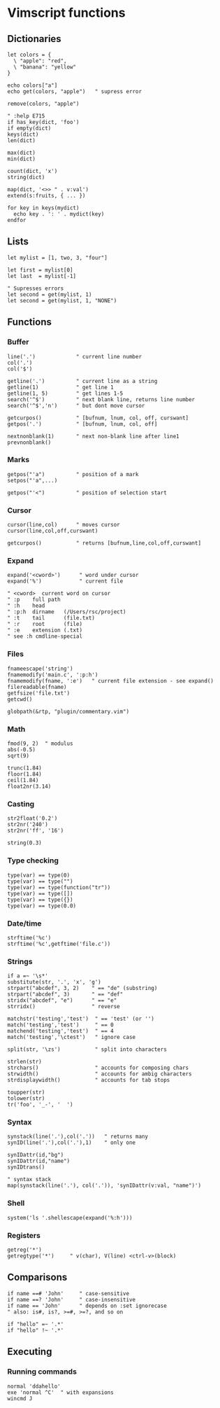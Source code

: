 # Vimscript functions

## Dictionaries

```vim
let colors = {
  \ "apple": "red",
  \ "banana": "yellow"
}

echo colors["a"]
echo get(colors, "apple")   " supress error

remove(colors, "apple")

" :help E715
if has_key(dict, 'foo')
if empty(dict)
keys(dict)
len(dict)

max(dict)
min(dict)

count(dict, 'x')
string(dict)

map(dict, '<>> " . v:val')
extend(s:fruits, { ... })
```

```vim
for key in keys(mydict)
  echo key . ': ' . mydict(key)
endfor
```

## Lists

```vim
let mylist = [1, two, 3, "four"]

let first = mylist[0]
let last  = mylist[-1]

" Supresses errors
let second = get(mylist, 1)
let second = get(mylist, 1, "NONE")
```

## Functions

### Buffer

    line('.')             " current line number
    col('.')
    col('$')

    getline('.')          " current line as a string
    getline(1)            " get line 1
    getline(1, 5)         " get lines 1-5
    search('^$')          " next blank line, returns line number
    search('^$','n')      " but dont move cursor

    getcurpos()           " [bufnum, lnum, col, off, curswant]
    getpos('.')           " [bufnum, lnum, col, off]

    nextnonblank(1)       " next non-blank line after line1
    prevnonblank()

### Marks

    getpos("'a")          " position of a mark
    setpos("'a",...)

    getpos("'<")          " position of selection start

### Cursor

    cursor(line,col)      " moves cursor
    cursor(line,col,off,curswant)

    getcurpos()           " returns [bufnum,line,col,off,curswant]

### Expand

    expand('<cword>')      " word under cursor
    expand('%')            " current file

    " <cword>  current word on cursor
    " :p    full path
    " :h    head
    " :p:h  dirname   (/Users/rsc/project)
    " :t    tail      (file.txt)
    " :r    root      (file)
    " :e    extension (.txt)
    " see :h cmdline-special

### Files

    fnameescape('string')
    fnamemodify('main.c', ':p:h')
    fnamemodify(fname, ':e')   " current file extension - see expand()
    filereadable(fname)
    getfsize('file.txt')
    getcwd()

    globpath(&rtp, "plugin/commentary.vim")

### Math

    fmod(9, 2)  " modulus
    abs(-0.5)
    sqrt(9)

    trunc(1.84)
    floor(1.84)
    ceil(1.84)
    float2nr(3.14)

### Casting

    str2float('0.2')
    str2nr('240')
    str2nr('ff', '16')

    string(0.3)

### Type checking

    type(var) == type(0)
    type(var) == type("")
    type(var) == type(function("tr"))
    type(var) == type([])
    type(var) == type({})
    type(var) == type(0.0)

### Date/time

    strftime('%c')
    strftime('%c',getftime('file.c'))

### Strings

    if a =~ '\s*'
    substitute(str, '.', 'x', 'g')
    strpart("abcdef", 3, 2)    " == "de" (substring)
    strpart("abcdef", 3)       " == "def"
    stridx("abcdef", "e")      " == "e"
    strridx()                  " reverse

    matchstr('testing','test')  " == 'test' (or '')
    match('testing','test')     " == 0
    matchend('testing','test')  " == 4
    match('testing','\ctest')   " ignore case

    split(str, '\zs')           " split into characters

    strlen(str)
    strchars()                  " accounts for composing chars
    strwidth()                  " accounts for ambig characters
    strdisplaywidth()           " accounts for tab stops

    toupper(str)
    tolower(str)
    tr('foo', '_-', '  ')

### Syntax

    synstack(line('.'),col('.'))   " returns many
    synID(line('.'),col('.'),1)    " only one

    synIDattr(id,"bg")
    synIDattr(id,"name")
    synIDtrans()

    " syntax stack
    map(synstack(line('.'), col('.')), 'synIDattr(v:val, "name")')

### Shell

    system('ls '.shellescape(expand('%:h')))

### Registers

    getreg('*')
    getregtype('*')     " v(char), V(line) <ctrl-v>(block)

## Comparisons

    if name ==# 'John'     " case-sensitive
    if name ==? 'John'     " case-insensitive
    if name == 'John'      " depends on :set ignorecase
    " also: is#, is?, >=#, >=?, and so on

    if "hello" =~ '.*'
    if "hello" !~ '.*'

## Executing

### Running commands

    normal 'ddahello'
    exe 'normal ^C'  " with expansions
    wincmd J

